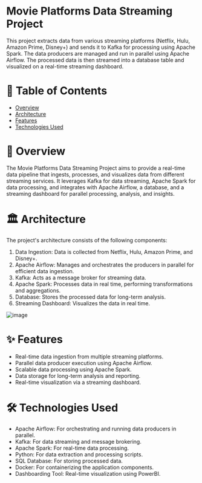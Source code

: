 # Movie Platforms Data Streaming Project

This project extracts data from various streaming platforms (Netflix, Hulu, Amazon Prime, Disney+) and sends it to Kafka for processing using Apache Spark. The data producers are managed and run in parallel using Apache Airflow. The processed data is then streamed into a database table and visualized on a real-time streaming dashboard.

# 📑 Table of Contents

+ <ins> Overview </ins>
+ <ins> Architecture </ins>
+ <ins> Features </ins>
+ <ins> Technologies Used </ins>

# 📝 Overview

The Movie Platforms Data Streaming Project aims to provide a real-time data pipeline that ingests, processes, and visualizes data from different streaming services. It leverages Kafka for data streaming, Apache Spark for data processing, and integrates with Apache Airflow, a database, and a streaming dashboard for parallel processing, analysis, and insights.

# 🏛️ Architecture

The project's architecture consists of the following components:

1. Data Ingestion: Data is collected from Netflix, Hulu, Amazon Prime, and Disney+.
2. Apache Airflow: Manages and orchestrates the producers in parallel for efficient data ingestion.
3. Kafka: Acts as a message broker for streaming data.
4. Apache Spark: Processes data in real time, performing transformations and aggregations.
5. Database: Stores the processed data for long-term analysis.
6. Streaming Dashboard: Visualizes the data in real time.
   
![image](https://github.com/user-attachments/assets/b8a39757-9c97-49a9-a30d-45942777ef56)

# ✨ Features

* Real-time data ingestion from multiple streaming platforms.
* Parallel data producer execution using Apache Airflow.
* Scalable data processing using Apache Spark.
* Data storage for long-term analysis and reporting.
* Real-time visualization via a streaming dashboard.
  
# 🛠️ Technologies Used

+ Apache Airflow: For orchestrating and running data producers in parallel.
+ Kafka: For data streaming and message brokering.
+ Apache Spark: For real-time data processing.
+ Python: For data extraction and processing scripts.
+ SQL Database: For storing processed data.
+ Docker: For containerizing the application components.
+ Dashboarding Tool: Real-time visualization using PowerBI.



